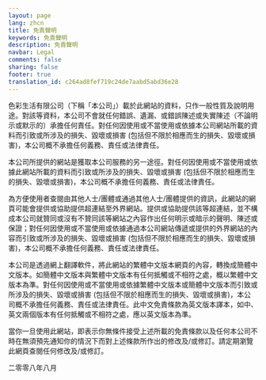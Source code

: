 ```yaml
---
layout: page
lang: zhcn
title: 免責聲明
keywords: 免責聲明
description: 免責聲明
navbar: Legal
comments: false
sharing: false
footer: true
translation_id: c264ad8fef719c24de7aabd5abd36e28
---
```


色彩生活有限公司（下稱「本公司」）載於此網站的資料，只作一般性質及說明用途。對該等資料，本公司不會就任何錯誤、遺漏、或錯誤陳述或失實陳述（不論明示或默示的）承擔任何責任。對任何因使用或不當使用或依據本公司網站所載的資料而引致或所涉及的損失、毀壞或損害 (包括但不限於相應而生的損失、毀壞或損害)，本公司概不承擔任何義務、責任或法律責任。

本公司所提供的網站是獲取本公司服務的另一途徑。對任何因使用或不當使用或依據此網站所載的資料而引致或所涉及的損失、毀壞或損害 (包括但不限於相應而生的損失、毀壞或損害)，本公司概不承擔任何義務、責任或法律責任。

為方便使用者查閱由其他人士/團體或通過其他人士/團體提供的資訊，此網站的網頁可能會提供或協助提供超連結至外界網站。提供或協助提供該等超連結，並不構成本公司就贊同或沒有不贊同該等網站之內容作出任何明示或暗示的聲明、陳述或保證；對任何因使用或不當使用或依據通過本公司網站傳遞或提供的外界網站的內容而引致或所涉及的損失、毀壞或損害 (包括但不限於相應而生的損失、毀壞或損害)，本公司概不承擔任何義務、責任或法律責任。

本公司是透過網上翻譯軟件，將此網站的繁體中文版本網頁的內容，轉換成簡體中文版本。如簡體中文版本與繁體中文版本有任何抵觸或不相符之處，概以繁體中文版本為準。對任何因使用或不當使用或依據繁體中文版本或簡體中文版本而引致或所涉及的損失、毀壞或損害 (包括但不限於相應而生的損失、毀壞或損害)，本公司概不承擔任何義務、責任或法律責任。此中文免責條款為英文版本譯本，如中、英文兩個版本有任何抵觸或不相符之處，應以英文版本為準。

當你一旦使用此網站，即表示你無條件接受上述所載的免責條款以及任何本公司不時在無須預先通知你的情況下而對上述條款所作出的修改及/或修訂。請定期瀏覽此網頁查閱任何修改及/或修訂。

二零零八年八月


